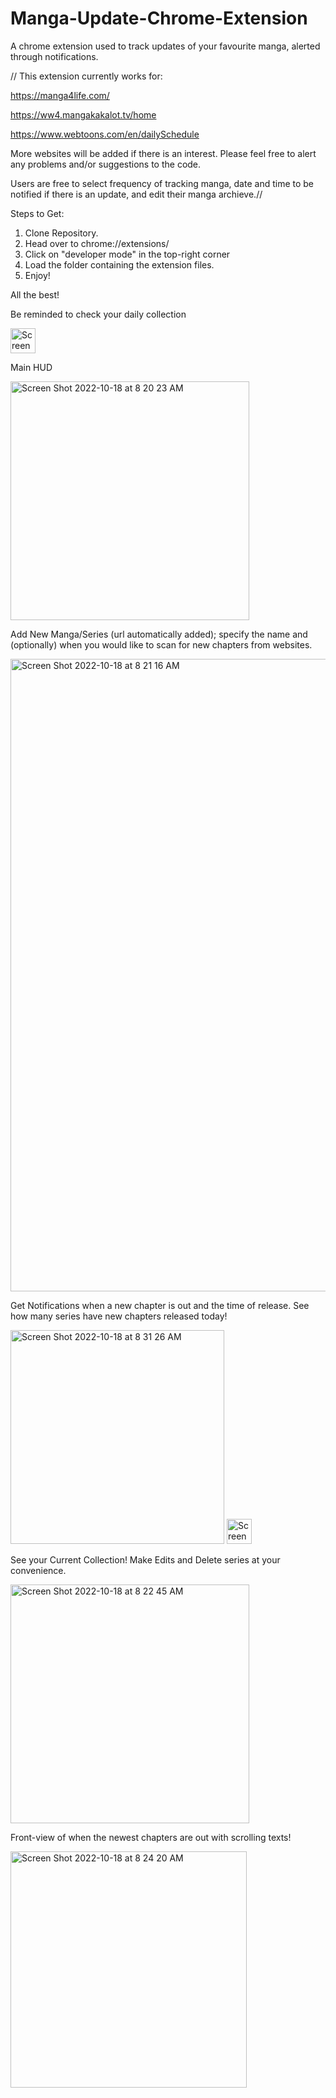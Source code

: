 # Manga-Update-Chrome-Extension
A chrome extension used to track updates of your favourite manga, alerted through notifications.

// This extension currently works for:

https://manga4life.com/

https://ww4.mangakakalot.tv/home

https://www.webtoons.com/en/dailySchedule

More websites will be added if there is an interest.
Please feel free to alert any problems and/or suggestions to the code.

Users are free to select frequency of tracking manga, date and time to be notified if there is an update, and edit their manga archieve.//

Steps to Get:
1. Clone Repository.
3. Head over to chrome://extensions/
4. Click on "developer mode" in the top-right corner
5. Load the folder containing the extension files.
6. Enjoy!

All the best!

Be reminded to check your daily collection


<img width="40" alt="Screen Shot 2022-10-18 at 8 19 28 AM" src="https://user-images.githubusercontent.com/59126714/196430165-fbfcec59-2888-410a-95c9-1354dfd80b74.png">


Main HUD


<img width="382" alt="Screen Shot 2022-10-18 at 8 20 23 AM" src="https://user-images.githubusercontent.com/59126714/196430197-d0dac324-2fe1-4516-946b-46893b6cf12c.png">



Add New Manga/Series (url automatically added); specify the name and (optionally) when you would like to scan for new chapters from websites.


<img width="1012" alt="Screen Shot 2022-10-18 at 8 21 16 AM" src="https://user-images.githubusercontent.com/59126714/196430389-d60840b3-74d9-4cba-9cc9-651a296ed074.png">


Get Notifications when a new chapter is out and the time of release. See how many series have new chapters released today!


<img width="342" alt="Screen Shot 2022-10-18 at 8 31 26 AM" src="https://user-images.githubusercontent.com/59126714/196430666-400b6fe3-ffde-49c9-8327-a32be62e1fa7.png">


<img width="40" alt="Screen Shot 2022-10-18 at 8 25 23 AM" src="https://user-images.githubusercontent.com/59126714/196431281-f5d4008e-88d0-4445-b1c0-1e67e14e31ee.png">





See your Current Collection! Make Edits and Delete series at your convenience.

<img width="382" alt="Screen Shot 2022-10-18 at 8 22 45 AM" src="https://user-images.githubusercontent.com/59126714/196430966-4892e7e2-4b66-43c1-945d-f93c25d9ab31.png">


Front-view of when the newest chapters are out with scrolling texts! 

<img width="378" alt="Screen Shot 2022-10-18 at 8 24 20 AM" src="https://user-images.githubusercontent.com/59126714/196431156-4716ac71-3299-4efe-adfc-8a673de144b5.png">



